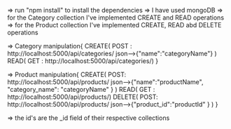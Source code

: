 => run "npm install" to install the dependencies
=> I have used mongoDB
=> for the Category collection I've implemented CREATE and READ operations
=> for the Product collection I've implemented CREATE, READ abd DELETE operations

=> Category manipulation{
CREATE( POST : http://localhost:5000/api/categories/ json-->{"name":"categoryName"} )
READ( GET : http://localhost:5000/api/categories/)
}

=> Product manipulation{
CREATE( POST: http://localhost:5000/api/products/ json-->{"name":"productName", "category_name": "categoryName" } )
READ( GET : http://localhost:5000/api/products/)
DELETE( POST: http://localhost:5000/api/products/ json-->{"product_id":"productId" } )
}

=> the id's are the _id field of their respective collections


